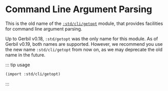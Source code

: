 # Command Line Argument Parsing

This is the old name of the [`:std/cli/getopt`](cli/getopt.md) module,
that provides facilities for command line argument parsing.

Up to Gerbil v0.18, `:std/getopt` was the only name for this module.
As of Gerbil v0.19, both names are supported.
However, we recommend you use the new name `:std/cli/getopt` from now on,
as we may deprecate the old name in the future.

::: tip usage
```scheme
(import :std/cli/getopt)
```
:::

